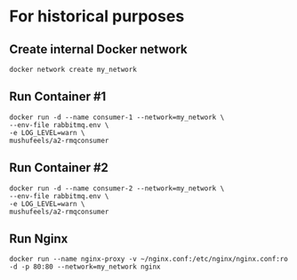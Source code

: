 # For historical purposes

## Create internal Docker network
```
docker network create my_network
```

## Run Container #1
```
docker run -d --name consumer-1 --network=my_network \
--env-file rabbitmq.env \
-e LOG_LEVEL=warn \
mushufeels/a2-rmqconsumer
```

## Run Container #2
```
docker run -d --name consumer-2 --network=my_network \
--env-file rabbitmq.env \
-e LOG_LEVEL=warn \
mushufeels/a2-rmqconsumer
```

## Run Nginx
```
docker run --name nginx-proxy -v ~/nginx.conf:/etc/nginx/nginx.conf:ro -d -p 80:80 --network=my_network nginx
```